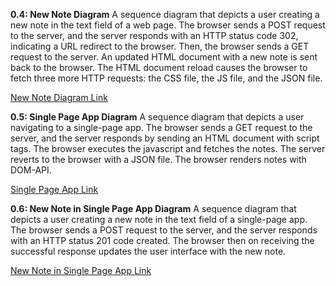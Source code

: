 **0.4: New Note Diagram**
A sequence diagram that depicts a user creating a new note in the text field of a web page. The browser sends a POST request to the server, and the server responds with an HTTP status code 302, indicating a URL redirect to the browser. 
Then, the browser sends a GET request to the server.
An updated HTML document with a new note is sent back to the browser. The HTML document reload causes the browser to fetch three more HTTP requests: the CSS file, the JS file, and the JSON file. 

<a href="https://www.mermaidchart.com/app/projects/d1e1c663-04e7-4f52-9d11-a6058caba3b0/diagrams/ab514df6-6aac-4f4a-8087-471a4697154a/version/v0.1/edit" target="_blank"> New Note Diagram Link </a>


**0.5: Single Page App Diagram**
A sequence diagram that depicts a user navigating to a single-page app. The browser sends a GET request to the server, and the server responds by sending an HTML document with script tags. The browser executes the javascript and fetches the notes.
The server reverts to the browser with a JSON file. The browser renders notes with DOM-API.

<a href="https://www.mermaidchart.com/app/projects/d1e1c663-04e7-4f52-9d11-a6058caba3b0/diagrams/465dddbe-cdfc-4f6f-9a61-0d97f82ad239/version/v0.1/edit" target="_blank">Single Page App Link</a>


**0.6: New Note in Single Page App Diagram**
A sequence diagram that depicts a user creating a new note in the text field of a single-page app. The browser sends a POST request to the server, and the server responds with an HTTP status 201 code created.
The browser then on receiving the successful response updates the user interface with the new note.

<a href="https://www.mermaidchart.com/app/projects/d1e1c663-04e7-4f52-9d11-a6058caba3b0/diagrams/0982fb6a-96e0-4570-984a-3c582c9d5a10/version/v0.1/edit" target="_blank">New Note in Single Page App Link</a>
